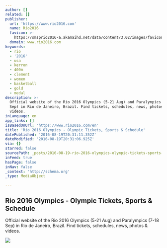 ```yaml
---
author: []
related: []
publisher:
  url: 'https://www.rio2016.com'
  name: Rio2016
  favicon: >-
    https://smsprio2016-a.akamaihd.net/data/content/3.02/images/favicon.ico/favicon-16x16.png
  domain: www.rio2016.com
keywords:
  - rio
  - '2016'
  - usa
  - kerron
  - 400m
  - clement
  - women
  - basketball
  - gold
  - medal
description: >-
  Official website of the Rio 2016 Olympics (5-21 Aug) and Paralympics (7-18
  Sep) in Rio de Janeiro, Brazil. Find tickets, schedules, news, photos &
  videos.
inLanguage: en
app_links: []
isBasedOnUrl: 'https://www.rio2016.com/en'
title: 'Rio 2016 Olympics - Olympic Tickets, Sports & Schedule'
datePublished: '2016-08-19T20:31:11.352Z'
dateModified: '2016-08-19T20:31:06.925Z'
via: {}
starred: false
sourcePath: _posts/2016-08-19-rio-2016-olympics-olympic-tickets-sports-and-schedule.md
inFeed: true
hasPage: false
inNav: false
_context: 'http://schema.org'
_type: MediaObject

---
```

<article style=""><h1>Rio 2016 Olympics - Olympic Tickets, Sports &amp; Schedule</h1><p>Official website of the Rio 2016 Olympics (5-21 Aug) and Paralympics (7-18 Sep) in Rio de Janeiro, Brazil. Find tickets, schedules, news, photos &amp; videos.</p><img src="https://smsprio2016-a.akamaihd.net/_voice/e/k/ekCGkWri.jpg" /></article>